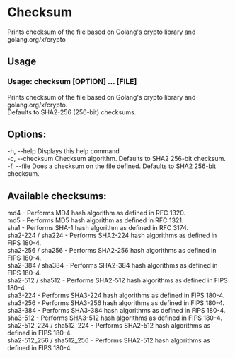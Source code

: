# Checksum
Prints checksum of the file based on Golang's crypto library and golang.org/x/crypto  

## Usage
  ### Usage: checksum [OPTION] ... [FILE]
  Prints checksum of the file based on Golang's crypto library and golang.org/x/crypto.  
  Defaults to SHA2-256 (256-bit) checksums.  

## Options:
  -h, --help          Displays this help command <br />
  -c, --checksum      Checksum algorithm. Defaults to SHA2 256-bit checksum.  
  -f, --file          Does a checksum on the file defined. Defaults to SHA2 256-bit checksum.  

## Available checksums:
  md4 - Performs MD4 hash algorithm as defined in RFC 1320.  
  md5 - Performs MD5 hash algorithm as defined in RFC 1321.  
  sha1 - Performs SHA-1 hash algorithm as defined in RFC 3174.  
  sha2-224 / sha224 - Performs SHA2-224 hash algorithms as defined in FIPS 180-4.  
  sha2-256 / sha256 - Performs SHA2-256 hash algorithms as defined in FIPS 180-4.  
  sha2-384 / sha384 - Performs SHA2-384 hash algorithms as defined in FIPS 180-4.  
  sha2-512 / sha512 - Performs SHA2-512 hash algorithms as defined in FIPS 180-4.  
  sha3-224 - Performs SHA3-224 hash algorithms as defined in FIPS 180-4.  
  sha3-256 - Performs SHA3-256 hash algorithms as defined in FIPS 180-4.  
  sha3-384 - Performs SHA3-384 hash algorithms as defined in FIPS 180-4.  
  sha3-512 - Performs SHA3-512 hash algorithms as defined in FIPS 180-4.  
  sha2-512_224 / sha512_224 - Performs SHA2-512 hash algorithms as defined in FIPS 180-4.  
  sha2-512_256 / sha512_256 - Performs SHA2-512 hash algorithms as defined in FIPS 180-4.  
